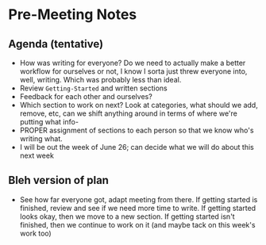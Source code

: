 # Pre-Meeting Notes

## Agenda (tentative)
- How was writing for everyone? Do we need to actually make a better workflow for ourselves or not, I know I sorta just threw everyone into, well, writing. Which was probably less than ideal.
- Review `Getting-Started` and written sections
- Feedback for each other and ourselves?
- Which section to work on next? Look at categories, what should we add, remove, etc, can we shift anything around in terms of where we're putting what info-
- PROPER assignment of sections to each person so that we know who's writing what.
- I will be out the week of June 26; can decide what we will do about this next week

## Bleh version of plan
- See how far everyone got, adapt meeting from there. If getting started is finished, review and see if we need more time to write. If getting started looks okay, then we move to a new section. If getting started isn't finished, then we continue to work on it (and maybe tack on this week's work too)